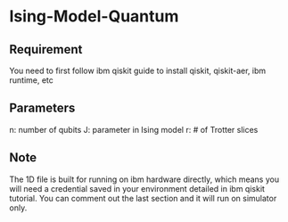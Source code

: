 # Ising-Model-Quantum
## Requirement
  You need to first follow ibm qiskit guide to install qiskit, qiskit-aer, ibm runtime, etc

## Parameters
  n: number of qubits
  J: parameter in Ising model
  r: # of Trotter slices

## Note
  The 1D file is built for running on ibm hardware directly, which means you will need a credential saved in your environment detailed in ibm qiskit tutorial. You can comment out the last section and it will run on simulator only.
  
  
